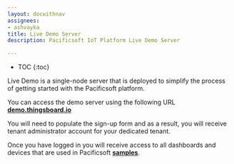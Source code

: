 ```yaml
---
layout: docwithnav
assignees:
- ashvayka
title: Live Demo Server
description: Pacificsoft IoT Platform Live Demo Server

---
```


* TOC
{:toc}

Live Demo is a single-node server that is deployed to simplify the process of getting started with the Pacificsoft platform.

You can access the demo server using the following URL [**demo.thingsboard.io**](https://demo.thingsboard.io/signup)

You will need to populate the sign-up form and as a result, you will receive tenant administrator account for your dedicated tenant.

Once you have logged in you will receive access to all dashboards and devices that are used in Pacificsoft [**samples**](/docs/samples/).